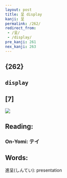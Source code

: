 ```yaml
---
layout: post
title: 呈 display
kanji: 呈
permalink: /262/
redirect_from:
 - /呈/
 - /display/
pre_kanji: 261
nex_kanji: 263
---
```


## {262}

## `display`

## [7]

<div class="stroke"><img src="E59188.png" /></div>

## Reading:

### On-Yomi: テイ

## Words:

進呈(しんてい): presentation
